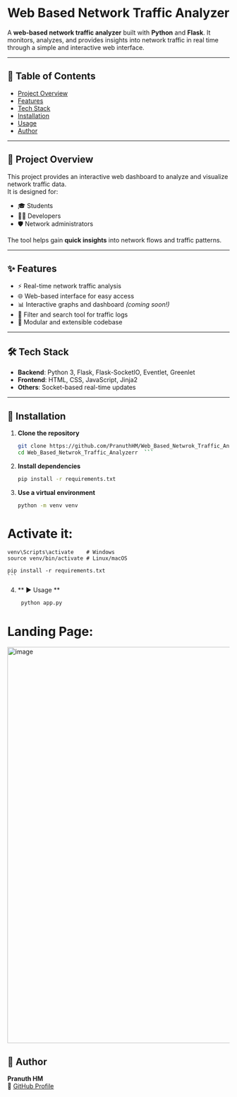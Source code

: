 # Web Based Network Traffic Analyzer

A **web-based network traffic analyzer** built with **Python** and **Flask**. It monitors, analyzes, and provides insights into network traffic in real time through a simple and interactive web interface.

---

## 📌 Table of Contents
- [Project Overview](#-project-overview)
- [Features](#-features)
- [Tech Stack](#-tech-stack)
- [Installation](#-installation)
- [Usage](#-usage)
- [Author](#-author)

---

## 📖 Project Overview
This project provides an interactive web dashboard to analyze and visualize network traffic data.  
It is designed for:
- 🎓 Students  
- 👨‍💻 Developers  
- 🛡️ Network administrators  

The tool helps gain **quick insights** into network flows and traffic patterns.

---

## ✨ Features
- ⚡ Real-time network traffic analysis  
- 🌐 Web-based interface for easy access  
- 📊 Interactive graphs and dashboard *(coming soon!)*  
- 🔎 Filter and search tool for traffic logs  
- 🧩 Modular and extensible codebase  

---

## 🛠️ Tech Stack
- **Backend**: Python 3, Flask, Flask-SocketIO, Eventlet, Greenlet  
- **Frontend**: HTML, CSS, JavaScript, Jinja2  
- **Others**: Socket-based real-time updates  

---

## 🚀 Installation

1. **Clone the repository**
   ```bash
   git clone https://github.com/PranuthHM/Web_Based_Netwrok_Traffic_Analyzerr.git
   cd Web_Based_Netwrok_Traffic_Analyzerr  ```

2. **Install dependencies**
   ``` bash
   pip install -r requirements.txt
   ```

3. **Use a virtual environment**
   ``` bash
   python -m venv venv
  # Activate it:
    venv\Scripts\activate    # Windows
    source venv/bin/activate # Linux/macOS

    pip install -r requirements.txt 
    ```

 4. ** ▶️ Usage **
    ``` bash
     python app.py
    ```

# Landing Page:
<img width="1909" height="899" alt="image" src="https://github.com/user-attachments/assets/55977f90-ec65-44db-bf91-6e1934cba987" />


## 👤 Author  
**Pranuth HM**  
🔗 [GitHub Profile](https://github.com/PranuthHM)

